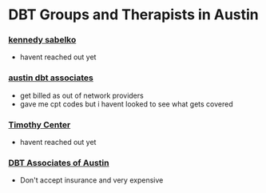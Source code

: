 # DBT Groups and Therapists in Austin

### [kennedy sabelko](https://www.austinccs.com/kennedysabelko)
- havent reached out yet

### [austin dbt associates](https://www.austindbtassociates.com/our-services)
- get billed as out of network providers
- gave me cpt codes but i havent looked to see what gets covered

### [Timothy Center](https://timothycenter.com)
- havent reached out yet

### [DBT Associates of Austin](https://www.dbtassociatesofaustin.com)
- Don't accept insurance and very expensive
